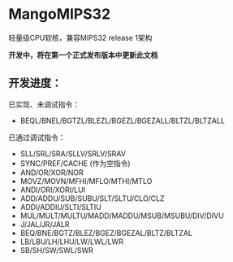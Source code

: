 # MangoMIPS32
轻量级CPU软核，兼容MIPS32 release 1架构

**开发中，将在第一个正式发布版本中更新此文档**

## 开发进度：
已实现、未调试指令：
- BEQL/BNEL/BGTZL/BLEZL/BGEZL/BGEZALL/BLTZL/BLTZALL


已通过调试指令：
- SLL/SRL/SRA/SLLV/SRLV/SRAV
- SYNC/PREF/CACHE (作为空指令)
- AND/OR/XOR/NOR
- MOVZ/MOVN/MFHI/MFLO/MTHI/MTLO
- ANDI/ORI/XORI/LUI
- ADD/ADDU/SUB/SUBU/SLT/SLTU/CLO/CLZ
- ADDI/ADDIU/SLTI/SLTIU
- MUL/MULT/MULTU/MADD/MADDU/MSUB/MSUBU/DIV/DIVU
- J/JAL/JR/JALR
- BEQ/BNE/BGTZ/BLEZ/BGEZ/BGEZAL/BLTZ/BLTZAL
- LB/LBU/LH/LHU/LW/LWL/LWR
- SB/SH/SW/SWL/SWR
